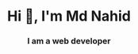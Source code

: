 <h1 align="center">Hi 👋, I'm Md Nahid</h1>
<h3 align="center">I am a web developer</h3>
<p align="left">
</p>
 
